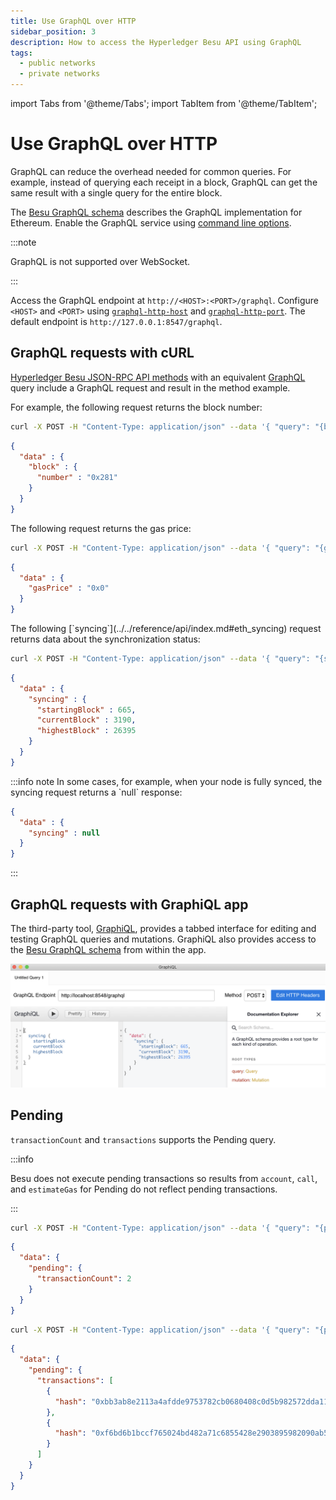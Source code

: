 ```yaml
---
title: Use GraphQL over HTTP
sidebar_position: 3
description: How to access the Hyperledger Besu API using GraphQL
tags:
  - public networks
  - private networks
---
```


import Tabs from '@theme/Tabs';
import TabItem from '@theme/TabItem';

# Use GraphQL over HTTP

GraphQL can reduce the overhead needed for common queries.
For example, instead of querying each receipt in a block, GraphQL can get the same result with a
single query for the entire block.

The [Besu GraphQL schema] describes the GraphQL implementation for Ethereum.
Enable the GraphQL service using [command line options](index.md#enable-api-access).

:::note

GraphQL is not supported over WebSocket.

:::

Access the GraphQL endpoint at `http://<HOST>:<PORT>/graphql`.
Configure `<HOST>` and `<PORT>` using [`graphql-http-host`](../../reference/cli/options.md#graphql-http-host)
and [`graphql-http-port`](../../reference/cli/options.md#graphql-http-port).
The default endpoint is `http://127.0.0.1:8547/graphql`.

## GraphQL requests with cURL

[Hyperledger Besu JSON-RPC API methods](../../reference/api/index.md) with an equivalent
[GraphQL](graphql.md) query include a GraphQL request and result in the method example.

For example, the following request returns the block number:

<Tabs>
<TabItem value="Request" label="Request" default>

```bash
curl -X POST -H "Content-Type: application/json" --data '{ "query": "{block{number}}"}' http://localhost:8547/graphql
```

</TabItem>

<TabItem value="Response" label="Response">

```json
{
  "data" : {
    "block" : {
      "number" : "0x281"
    }
  }
}
```

</TabItem>

</Tabs>
The following request returns the gas price:

<Tabs>
<TabItem value="Request" label="Request" default>

```bash
curl -X POST -H "Content-Type: application/json" --data '{ "query": "{gasPrice}"}' http://localhost:8547/graphql
```

</TabItem>

<TabItem value="Response" label="Response">

```json
{
  "data" : {
    "gasPrice" : "0x0"
  }
}
```

</TabItem>

</Tabs>
The following [`syncing`](../../reference/api/index.md#eth_syncing) request returns data about the
synchronization status:

<Tabs>
<TabItem value="Request" label="Request" default>

```bash
curl -X POST -H "Content-Type: application/json" --data '{ "query": "{syncing{startingBlock currentBlock highestBlock}}"}' http://localhost:8547/graphql
```

</TabItem>

<TabItem value="Response" label="Response">

```json
{
  "data" : {
    "syncing" : {
      "startingBlock" : 665,
      "currentBlock" : 3190,
      "highestBlock" : 26395
    }
  }
}
```

</TabItem>

</Tabs>
:::info note
In some cases, for example, when your node is fully synced, the syncing request returns a `null` response:

```json
{
  "data" : {
    "syncing" : null
  }
}
```
:::

## GraphQL requests with GraphiQL app

The third-party tool, [GraphiQL](https://github.com/skevy/graphiql-app), provides a tabbed interface
for editing and testing GraphQL queries and mutations.
GraphiQL also provides access to the [Besu GraphQL schema] from within the app.

![GraphiQL](../../../assets/images/GraphiQL.png)

## Pending

`transactionCount` and `transactions` supports the Pending query.

:::info

Besu does not execute pending transactions so results from `account`, `call`, and `estimateGas` for
Pending do not reflect pending transactions.

:::

<Tabs>
<TabItem value="Pending transactions" label="Pending transactions" default>

```bash
curl -X POST -H "Content-Type: application/json" --data '{ "query": "{pending {transactionCount}}"}' http://localhost:8547/graphql
```

</TabItem>

<TabItem value="Result" label="Result">

```json
{
  "data": {
    "pending": {
      "transactionCount": 2
    }
  }
}
```

</TabItem>

</Tabs>
<Tabs>
<TabItem value="Pending transactions" label="Pending transactions" default>

```bash
curl -X POST -H "Content-Type: application/json" --data '{ "query": "{pending {transactions{hash}}}"}' http://localhost:8547/graphql
```

</TabItem>

<TabItem value="Result" label="Result">

```json
{
  "data": {
    "pending": {
      "transactions": [
        {
          "hash": "0xbb3ab8e2113a4afdde9753782cb0680408c0d5b982572dda117a4c72fafbf3fa"
        },
        {
          "hash": "0xf6bd6b1bccf765024bd482a71c6855428e2903895982090ab5dbb0feda717af6"
        }
      ]
    }
  }
}
```

</TabItem>

</Tabs>
<!-- Links -->

[Besu GraphQL schema]: https://github.com/hyperledger/besu/blob/750580dcca349d22d024cc14a8171b2fa74b505a/ethereum/api/src/main/resources/schema.graphqls
